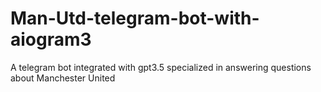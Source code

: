 # Man-Utd-telegram-bot-with-aiogram3
A telegram bot integrated with gpt3.5 specialized in answering questions about Manchester United
